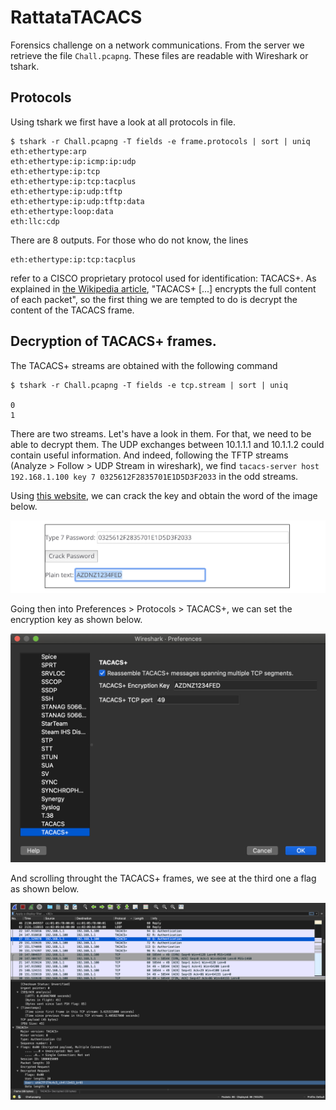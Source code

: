 # RattataTACACS

Forensics challenge on a network communications. From the server we retrieve the file `Chall.pcapng`. These files are readable with Wireshark or tshark.

## Protocols

Using tshark we first have a look at all protocols in file.

```console
$ tshark -r Chall.pcapng -T fields -e frame.protocols | sort | uniq
eth:ethertype:arp
eth:ethertype:ip:icmp:ip:udp
eth:ethertype:ip:tcp
eth:ethertype:ip:tcp:tacplus
eth:ethertype:ip:udp:tftp
eth:ethertype:ip:udp:tftp:data
eth:ethertype:loop:data
eth:llc:cdp
```

There are 8 outputs. For those who do not know, the lines
```console
eth:ethertype:ip:tcp:tacplus
```
refer to a CISCO proprietary protocol used for identification: TACACS+. As explained in [the Wikipedia article](https://en.wikipedia.org/wiki/TACACS), "TACACS+ [...] encrypts the full content of each packet", so the first thing we are tempted to do is decrypt the content of the TACACS frame.

## Decryption of TACACS+ frames.

The TACACS+ streams are obtained with the following command
```console
$ tshark -r Chall.pcapng -T fields -e tcp.stream | sort | uniq

0
1
```

There are two streams. Let's have a look in them. For that, we need to be able to decrypt them. The UDP exchanges between 10.1.1.1 and 10.1.1.2 could contain useful information. And indeed, following the TFTP streams (Analyze > Follow > UDP Stream in wireshark), we find `tacacs-server host 192.168.1.100 key 7 0325612F2835701E1D5D3F2033` in the odd streams.

Using [this website](https://www.ifm.net.nz/cookbooks/passwordcracker.html), we can crack the key and obtain the word of the image below.

![](../images/cisco-password-cracking.png)


Going then into Preferences > Protocols > TACACS+, we can set the encryption key as shown below.

![](../images/setting-tacacs+-password.png)

And scrolling throught the TACACS+ frames, we see at the third one a flag as shown below.

![](../images/derypted-request-TACACS+.png)


